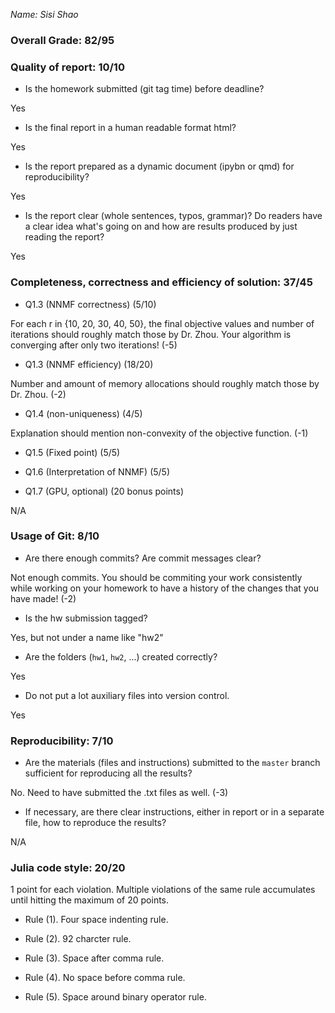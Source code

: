 *Name: Sisi Shao*

### Overall Grade: 82/95

### Quality of report: 10/10

-   Is the homework submitted (git tag time) before deadline? 

Yes

-   Is the final report in a human readable format html? 

Yes

-   Is the report prepared as a dynamic document (ipybn or qmd) for reproducibility?

Yes

-   Is the report clear (whole sentences, typos, grammar)? Do readers have a clear idea what's going on and how are results produced by just reading the report? 

Yes

### Completeness, correctness and efficiency of solution: 37/45

- Q1.3 (NNMF correctness) (5/10)

For each r in {10, 20, 30, 40, 50}, the final objective values and number of iterations should roughly match those by Dr. Zhou. Your algorithm is converging after only two iterations! (-5)

- Q1.3 (NNMF efficiency) (18/20)

Number and amount of memory allocations should roughly match those by Dr. Zhou. (-2)

- Q1.4 (non-uniqueness) (4/5)

Explanation should mention non-convexity of the objective function. (-1)

- Q1.5 (Fixed point) (5/5)

- Q1.6 (Interpretation of NNMF) (5/5)

- Q1.7 (GPU, optional) (20 bonus points)

N/A
	    
### Usage of Git: 8/10

- Are there enough commits? Are commit messages clear? 

Not enough commits. You should be commiting your work consistently while working on your homework to have a history of the changes that you have made! (-2)
          
- Is the hw submission tagged? 

Yes, but not under a name like "hw2"

- Are the folders (`hw1`, `hw2`, ...) created correctly?

Yes
  
- Do not put a lot auxiliary files into version control. 

Yes

### Reproducibility: 7/10

- Are the materials (files and instructions) submitted to the `master` branch sufficient for reproducing all the results? 

No. Need to have submitted the .txt files as well. (-3)

- If necessary, are there clear instructions, either in report or in a separate file, how to reproduce the results?

N/A

### Julia code style: 20/20

1 point for each violation. Multiple violations of the same rule accumulates until hitting the maximum of 20 points.

- Rule (1). Four space indenting rule. 

- Rule (2). 92 charcter rule.

- Rule (3). Space after comma rule.

- Rule (4). No space before comma rule.

- Rule (5). Space around binary operator rule.
